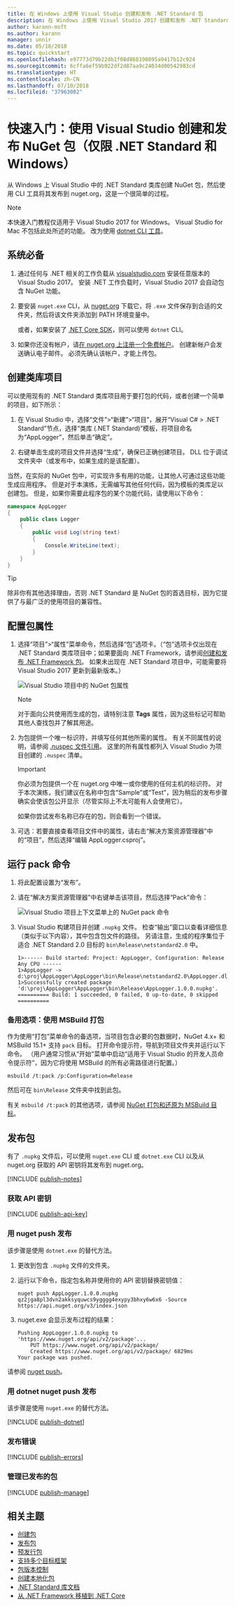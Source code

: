 ```yaml
---
title: 在 Windows 上使用 Visual Studio 创建和发布 .NET Standard 包
description: 在 Windows 上使用 Visual Studio 2017 创建和发布 .NET Standard NuGet 包的演练教程。
author: karann-msft
ms.author: karann
manager: unnir
ms.date: 05/18/2018
ms.topic: quickstart
ms.openlocfilehash: e97773d79b22db1f08d868190895a9417b12c924
ms.sourcegitcommit: 6cffa6ef59b922df2d87aa9c24034d00542983cd
ms.translationtype: HT
ms.contentlocale: zh-CN
ms.lasthandoff: 07/10/2018
ms.locfileid: "37963082"
---
```

# <a name="quickstart-create-and-publish-a-nuget-package-using-visual-studio-net-standard-windows-only"></a>快速入门：使用 Visual Studio 创建和发布 NuGet 包（仅限 .NET Standard 和 Windows）

从 Windows 上 Visual Studio 中的 .NET Standard 类库创建 NuGet 包，然后使用 CLI 工具将其发布到 nuget.org，这是一个很简单的过程。

> [!Note]
> 本快速入门教程仅适用于 Visual Studio 2017 for Windows。 Visual Studio for Mac 不包括此处所述的功能。 改为使用 [dotnet CLI 工具](create-and-publish-a-package-using-the-dotnet-cli.md)。

## <a name="prerequisites"></a>系统必备

1. 通过任何与 .NET 相关的工作负载从 [visualstudio.com](https://www.visualstudio.com/) 安装任意版本的 Visual Studio 2017。 安装 .NET 工作负载时，Visual Studio 2017 会自动包含 NuGet 功能。

1. 要安装 `nuget.exe` CLI，从 [nuget.org](https://dist.nuget.org/win-x86-commandline/latest/nuget.exe) 下载它，将 `.exe` 文件保存到合适的文件夹，然后将该文件夹添加到 PATH 环境变量中。

    或者，如果安装了 [.NET Core SDK](https://www.microsoft.com/net/download/)，则可以使用 `dotnet` CLI。

1. 如果你还没有帐户，请[在 nuget.org 上注册一个免费帐户](https://www.nuget.org/users/account/LogOn?returnUrl=%2F)。 创建新帐户会发送确认电子邮件。 必须先确认该帐户，才能上传包。

## <a name="create-a-class-library-project"></a>创建类库项目

可以使用现有的 .NET Standard 类库项目用于要打包的代码，或者创建一个简单的项目，如下所示：

1. 在 Visual Studio 中，选择“文件”>“新建”>“项目”，展开“Visual C# > .NET Standard”节点，选择“类库 (.NET Standard)”模板，将项目命名为“AppLogger”，然后单击“确定”。

1. 右键单击生成的项目文件并选择“生成”，确保已正确创建项目。 DLL 位于调试文件夹中（或发布中，如果生成的是该配置）。

当然，在实际的 NuGet 包中，可实现许多有用的功能，让其他人可通过这些功能生成应用程序。 但是对于本演练，无需编写其他任何代码，因为模板的类库足以创建包。 但是，如果你需要此程序包的某个功能代码，请使用以下命令：

```cs
namespace AppLogger
{
    public class Logger
    {
        public void Log(string text)
        {
            Console.WriteLine(text);
        }
    }
}
```

> [!Tip]
> 除非你有其他选择理由，否则 .NET Standard 是 NuGet 包的首选目标，因为它提供了与最广泛的使用项目的兼容性。

## <a name="configure-package-properties"></a>配置包属性

1. 选择“项目”>“属性”菜单命令，然后选择“包”选项卡。（“包”选项卡仅出现在 .NET Standard 类库项目中；如果要面向 .NET Framework，请参阅[创建和发布 .NET Framework 包](create-and-publish-a-package-using-visual-studio-net-framework.md)。 如果未出现在 .NET Standard 项目中，可能需要将 Visual Studio 2017 更新到最新版本。）

    ![Visual Studio 项目中的 NuGet 包属性](media/qs_create-vs-01-package-properties.png)

    > [!Note]
    > 对于面向公共使用而生成的包，请特别注意 **Tags** 属性，因为这些标记可帮助其他人查找包并了解其用途。

1. 为包提供一个唯一标识符，并填写任何其他所需的属性。 有关不同属性的说明，请参阅 [.nuspec 文件引用](../reference/nuspec.md)。 这里的所有属性都列入 Visual Studio 为项目创建的 `.nuspec` 清单。

    > [!Important]
    > 你必须为包提供一个在 nuget.org 中唯一或你使用的任何主机的标识符。 对于本次演练，我们建议在名称中包含“Sample”或“Test”，因为稍后的发布步骤确实会使该包公开显示（尽管实际上不太可能有人会使用它）。
    >
    > 如果你尝试发布名称已存在的包，则会看到一个错误。

1. 可选：若要直接查看项目文件中的属性，请右击“解决方案资源管理器”中的“项目”，然后选择“编辑 AppLogger.csproj”。

## <a name="run-the-pack-command"></a>运行 pack 命令

1. 将此配置设置为“发布”。

1. 请在“解决方案资源管理器”中右键单击该项目，然后选择“Pack”命令：

    ![Visual Studio 项目上下文菜单上的 NuGet pack 命令](media/qs_create-vs-02-pack-command.png)

1. Visual Studio 构建项目并创建 `.nupkg` 文件。 检查“输出”窗口以查看详细信息（类似于以下内容），其中包含包文件的路径。 另请注意，生成的程序集位于适合 .NET Standard 2.0 目标的 `bin\Release\netstandard2.0` 中。

    ```output
    1>------ Build started: Project: AppLogger, Configuration: Release Any CPU ------
    1>AppLogger -> d:\proj\AppLogger\AppLogger\bin\Release\netstandard2.0\AppLogger.dll
    1>Successfully created package 'd:\proj\AppLogger\AppLogger\bin\Release\AppLogger.1.0.0.nupkg'.
    ========== Build: 1 succeeded, 0 failed, 0 up-to-date, 0 skipped ==========
    ```

### <a name="alternate-option-pack-with-msbuild"></a>备用选项：使用 MSBuild 打包

作为使用“打包”菜单命令的备选项，当项目包含必要的包数据时，NuGet 4.x+ 和 MSBuild 15.1+ 支持 `pack` 目标。 打开命令提示符，导航到项目文件夹并运行以下命令。 （用户通常习惯从“开始”菜单中启动“适用于 Visual Studio 的开发人员命令提示符”，因为它将使用 MSBuild 的所有必需路径进行配置。）

```cli
msbuild /t:pack /p:Configuration=Release
```

然后可在 `bin\Release` 文件夹中找到此包。

有关 `msbuild /t:pack` 的其他选项，请参阅 [NuGet 打包和还原为 MSBuild 目标](../reference/msbuild-targets.md#pack-target)。

## <a name="publish-the-package"></a>发布包

有了 `.nupkg` 文件后，可以使用 `nuget.exe` CLI 或 `dotnet.exe` CLI 以及从 nuget.org 获取的 API 密钥将其发布到 nuget.org。

[!INCLUDE [publish-notes](includes/publish-notes.md)]

### <a name="acquire-your-api-key"></a>获取 API 密钥

[!INCLUDE [publish-api-key](includes/publish-api-key.md)]

### <a name="publish-with-nuget-push"></a>用 nuget push 发布

该步骤是使用 `dotnet.exe` 的替代方法。

1. 更改到包含 `.nupkg` 文件的文件夹。

1. 运行以下命令，指定包名称并使用你的 API 密钥替换密钥值：

    ```cli
    nuget push AppLogger.1.0.0.nupkg qz2jga8pl3dvn2akksyquwcs9ygggg4exypy3bhxy6w6x6 -Source https://api.nuget.org/v3/index.json
    ```

1. nuget.exe 会显示发布过程的结果：

    ```output
    Pushing AppLogger.1.0.0.nupkg to 'https://www.nuget.org/api/v2/package'...
        PUT https://www.nuget.org/api/v2/package/
        Created https://www.nuget.org/api/v2/package/ 6829ms
    Your package was pushed.
    ```

请参阅 [nuget push](../tools/cli-ref-push.md)。

### <a name="publish-with-dotnet-nuget-push"></a>用 dotnet nuget push 发布

该步骤是使用 `nuget.exe` 的替代方法。

[!INCLUDE [publish-dotnet](includes/publish-dotnet.md)]

### <a name="publish-errors"></a>发布错误

[!INCLUDE [publish-errors](includes/publish-errors.md)]

### <a name="manage-the-published-package"></a>管理已发布的包

[!INCLUDE [publish-manage](includes/publish-manage.md)]

## <a name="related-topics"></a>相关主题

- [创建包](../create-packages/creating-a-package.md)
- [发布包](../create-packages/publish-a-package.md)
- [预发行包](../create-packages/Prerelease-Packages.md)
- [支持多个目标框架](../create-packages/supporting-multiple-target-frameworks.md)
- [包版本控制](../reference/package-versioning.md)
- [创建本地化包](../create-packages/creating-localized-packages.md)
- [.NET Standard 库文档](/dotnet/articles/standard/library)
- [从 .NET Framework 移植到 .NET Core](/dotnet/articles/core/porting/index)
